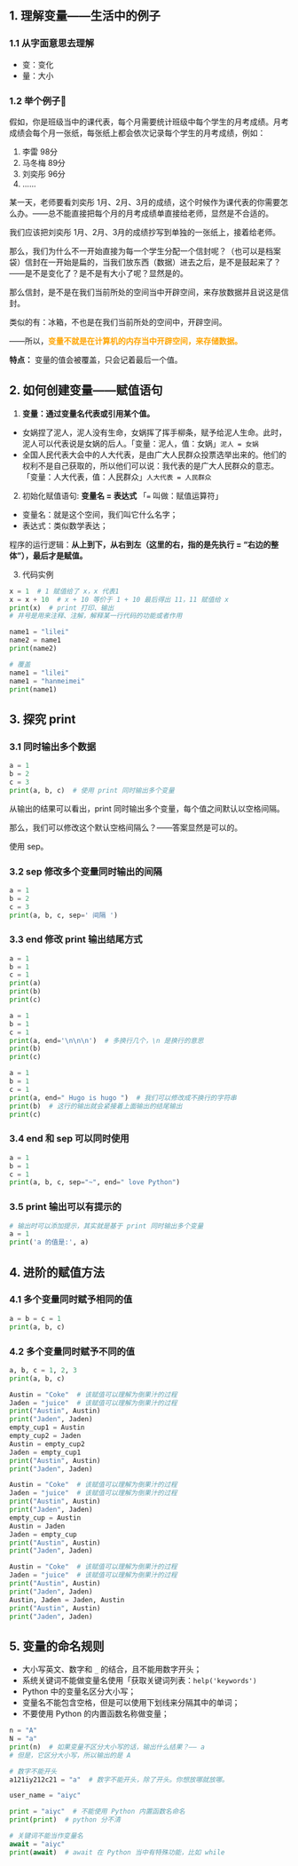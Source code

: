 ## 1. 理解变量——生活中的例子

### 1.1 从字面意思去理解

- 变：变化
- 量：大小

### 1.2 举个例子🌰

假如，你是班级当中的课代表，每个月需要统计班级中每个学生的月考成绩。月考成绩会每个月一张纸，每张纸上都会依次记录每个学生的月考成绩，例如：

1. 李雷 98分
2. 马冬梅 89分
3. 刘奕彤 96分
4. ......

某一天，老师要看刘奕彤 1月、2月、3月的成绩，这个时候作为课代表的你需要怎么办。——总不能直接把每个月的月考成绩单直接给老师，显然是不合适的。

我们应该把刘奕彤 1月、2月、3月的成绩抄写到单独的一张纸上，接着给老师。

那么，我们为什么不一开始直接为每一个学生分配一个信封呢？（也可以是档案袋）信封在一开始是扁的，当我们放东西（数据）进去之后，是不是鼓起来了？——是不是变化了？是不是有大小了呢？显然是的。

那么信封，是不是在我们当前所处的空间当中开辟空间，来存放数据并且说这是信封。

类似的有：冰箱，不也是在我们当前所处的空间中，开辟空间。

——所以，**<span style="color: orange">变量不就是在计算机的内存当中开辟空间，来存储数据。</span>**

**特点：** 变量的值会被覆盖，只会记着最后一个值。

## 2. 如何创建变量——赋值语句

1. **变量：通过变量名代表或引用某个值。**

- 女娲捏了泥人，泥人没有生命，女娲挥了挥手柳条，赋予给泥人生命。此时，泥人可以代表说是女娲的后人。「变量：泥人，值：女娲」`泥人 = 女娲`
- 全国人民代表大会中的人大代表，是由广大人民群众投票选举出来的。他们的权利不是自己获取的，所以他们可以说：我代表的是广大人民群众的意志。「变量：人大代表，值：人民群众」`人大代表 = 人民群众`

2. 初始化赋值语句: **变量名 = 表达式** 「`=` 叫做：赋值运算符」

- 变量名：就是这个空间，我们叫它什么名字；
- 表达式：类似数学表达；

程序的运行逻辑：**从上到下，从右到左（这里的右，指的是先执行 = “右边的整体”），最后才是赋值。**

3. 代码实例

```python
x = 1  # 1 赋值给了 x，x 代表1
x = x + 10  # x + 10 等价于 1 + 10 最后得出 11，11 赋值给 x
print(x)  # print 打印、输出
# 井号是用来注释、注解，解释某一行代码的功能或者作用
```

```python
name1 = "lilei"
name2 = name1
print(name2)

# 覆盖
name1 = "lilei"
name1 = "hanmeimei"
print(name1)
```

## 3. 探究 print

### 3.1 同时输出多个数据

```python
a = 1
b = 2
c = 3
print(a, b, c)  # 使用 print 同时输出多个变量
```

从输出的结果可以看出，print 同时输出多个变量，每个值之间默认以空格间隔。

那么，我们可以修改这个默认空格间隔么？——答案显然是可以的。

使用 sep。

### 3.2 sep 修改多个变量同时输出的间隔

```python
a = 1
b = 2
c = 3
print(a, b, c, sep=' 间隔 ')
```

### 3.3 end 修改 print 输出结尾方式

```python
a = 1
b = 1
c = 1
print(a)
print(b)
print(c)
```

```python
a = 1
b = 1
c = 1
print(a, end='\n\n\n')  # 多换行几个，\n 是换行的意思
print(b)
print(c)
```

```python
a = 1
b = 1
c = 1
print(a, end=" Hugo is hugo ")  # 我们可以修改成不换行的字符串
print(b)  # 这行的输出就会紧接着上面输出的结尾输出
print(c)
```

### 3.4 end 和 sep 可以同时使用

```python
a = 1
b = 1
c = 1
print(a, b, c, sep="~", end=" love Python")
```

### 3.5 print 输出可以有提示的

```python
# 输出时可以添加提示，其实就是基于 print 同时输出多个变量
a = 1
print('a 的值是:', a)
```

## 4. 进阶的赋值方法

### 4.1 多个变量同时赋予相同的值

```python
a = b = c = 1
print(a, b, c)
```

### 4.2 多个变量同时赋予不同的值

```python
a, b, c = 1, 2, 3
print(a, b, c)
```

```python
Austin = "Coke"  # 该赋值可以理解为倒果汁的过程
Jaden = "juice"  # 该赋值可以理解为倒果汁的过程
print("Austin", Austin)
print("Jaden", Jaden)
empty_cup1 = Austin
empty_cup2 = Jaden
Austin = empty_cup2
Jaden = empty_cup1
print("Austin", Austin)
print("Jaden", Jaden)
```

```python
Austin = "Coke"  # 该赋值可以理解为倒果汁的过程
Jaden = "juice"  # 该赋值可以理解为倒果汁的过程
print("Austin", Austin)
print("Jaden", Jaden)
empty_cup = Austin
Austin = Jaden
Jaden = empty_cup
print("Austin", Austin)
print("Jaden", Jaden)
```

```python
Austin = "Coke"  # 该赋值可以理解为倒果汁的过程
Jaden = "juice"  # 该赋值可以理解为倒果汁的过程
print("Austin", Austin)
print("Jaden", Jaden)
Austin, Jaden = Jaden, Austin
print("Austin", Austin)
print("Jaden", Jaden)
```

## 5. 变量的命名规则

- 大小写英文、数字和 `_` 的结合，且不能用数字开头；
- 系统关键词不能做变量名使用「获取关键词列表：`help('keywords')`
- Python 中的变量名区分大小写；
- 变量名不能包含空格，但是可以使用下划线来分隔其中的单词；
- 不要使用 Python 的内置函数名称做变量；

```python
n = "A"
N = "a"
print(n)  # 如果变量不区分大小写的话，输出什么结果？—— a
# 但是，它区分大小写，所以输出的是 A
```

```python
# 数字不能开头
a121iy212c21 = "a"  # 数字不能开头，除了开头。你想放哪就放哪。
```

```python
user_name = "aiyc"
```

```python
print = "aiyc"  # 不能使用 Python 内置函数名命名
print(print)  # python 分不清
```

```python
# 关键词不能当作变量名
await = "aiyc"
print(await)  # await 在 Python 当中有特殊功能，比如 while
```



